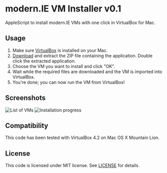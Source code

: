 modern.IE VM Installer v0.1
===========================

AppleScript to install modern.IE VMs with one click in VirtualBox for Mac.

Usage
-----

1. Make sure [VirtualBox](https://www.virtualbox.org) is installed on your Mac.
2. [Download]() and extract the ZIP file containing the application. Double click the extracted application.
3. Choose the VM you want to install and click "OK".
4. Wait while the required files are downloaded and the VM is imported into VirtualBox.
5. You're done; you can now run the VM from VirtualBox!

Screenshots
-----------

![List of VMs](http://cl.ly/image/093O201q3v2h/VM-list.png)
![Installation progress](http://cl.ly/image/09020V2c431b/Installation-progress.png)

Compatibility
-------------

This code has been tested with VirtualBox 4.2 on Mac OS X Mountain Lion.

License
-------

This code is licensed under MIT license. See [LICENSE](LICENSE) for details.
